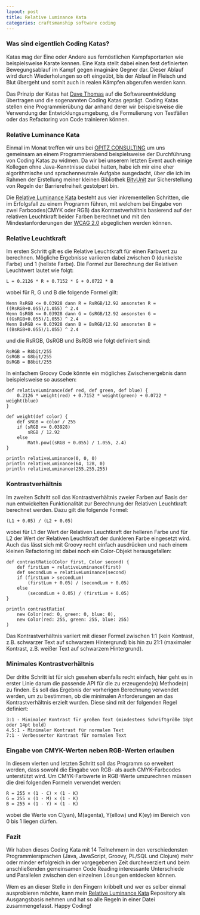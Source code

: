 ```yaml
---
layout: post
title: Relative Luminance Kata
categories: craftsmanship software coding
---
```


### Was sind eigentlich Coding Katas?

Katas mag der Eine oder Andere aus fernöstlichen Kampfsportarten wie beispielsweise Karate kennen. Eine Kata stellt dabei einen fest definierten Bewegungsablauf im Kampf gegen imaginäre Gegner dar. Dieser Ablauf wird durch Wiederholungen so oft eingeübt, bis der Ablauf in Fleisch und Blut übergeht und somit auch in realen Kämpfen abgerufen werden kann.

Das Prinzip der Katas hat [Dave Thomas](http://codekata.pragprog.com/) auf die Softwareentwicklung übertragen und die sogenannten Coding Katas geprägt. Coding Katas stellen eine Programmierübung dar anhand derer wir beispielsweise die  Verwendung der Entwicklungsumgebung, die Formulierung von Testfällen oder das Refactoring von Code trainieren können.

### Relative Luminance Kata

Einmal im Monat treffen wir uns bei [OPITZ CONSULTING](http://www.opitz-consulting.com/) um uns gemeinsam an einem Programmierabend beispielsweise der Durchführung von Coding Katas zu widmen. Da wir bei unserem letzten Event auch einige Kollegen ohne Java-Kenntnisse dabei hatten, habe ich mir eine eher algorithmische und sprachenneutrale Aufgabe ausgedacht, über die ich im Rahmen der Erstellung meiner kleinen Bibliothek [BitvUnit](http://bitvunit.codescape.de/) zur Sicherstellung von Regeln der Barrierefreiheit gestolpert bin.

Die [Relative Luminance Kata][kata] besteht aus vier inkrementellen Schritten, die im Erfolgsfall zu einem Programm führen, mit welchem bei Eingabe von zwei Farbcodes(CMYK oder RGB) das Kontrastverhältnis basierend auf der relativen Leuchtkraft beider Farben berechnet und mit den Mindestanforderungen der [WCAG 2.0][wcag] abgeglichen werden können.

### Relative Leuchtkraft

Im ersten Schritt gilt es die Relative Leuchtkraft für einen Farbwert zu berechnen. Mögliche Ergebnisse variieren dabei zwischen 0 (dunkelste Farbe) und 1 (hellste Farbe). Die Formel zur Berechnung der Relativen Leuchtwert lautet wie folgt:

    L = 0.2126 * R + 0.7152 * G + 0.0722 * B

wobei für R, G und B die folgende Formel gilt:

    Wenn RsRGB <= 0.03928 dann R = RsRGB/12.92 ansonsten R = ((RsRGB+0.055)/1.055) ^ 2.4
    Wenn GsRGB <= 0.03928 dann G = GsRGB/12.92 ansonsten G = ((GsRGB+0.055)/1.055) ^ 2.4
    Wenn BsRGB <= 0.03928 dann B = BsRGB/12.92 ansonsten B = ((BsRGB+0.055)/1.055) ^ 2.4

und die RsRGB, GsRGB und BsRGB wie folgt definiert sind:

    RsRGB = R8bit/255
    GsRGB = G8bit/255
    BsRGB = B8bit/255

In einfachem Groovy Code könnte ein mögliches Zwischenergebnis dann beispielsweise so aussehen:

    def relativeLuminance(def red, def green, def blue) {
        0.2126 * weight(red) + 0.7152 * weight(green) + 0.0722 * weight(blue)
    }

    def weight(def color) {
        def sRGB = color / 255
        if (sRGB <= 0.03928)
            sRGB / 12.92
        else
            Math.pow((sRGB + 0.055) / 1.055, 2.4)
    }

    println relativeLuminance(0, 0, 0)
    println relativeLuminance(64, 128, 0)
    println relativeLuminance(255,255,255)

### Kontrastverhältnis 

Im zweiten Schritt soll das Kontrastverhältnis zweier Farben auf Basis der nun entwickelten Funktionalität zur Berechnung der Relativen Leuchtkraft berechnet werden. Dazu gilt die folgende Formel:

    (L1 + 0.05) / (L2 + 0.05)

wobei für L1 der Wert der Relativen Leuchtkraft der helleren Farbe und für L2 der Wert der Relativen Leuchtkraft der dunkleren Farbe eingesetzt wird. Auch das lässt sich mit Groovy recht einfach ausdrücken und nach einem kleinen Refactoring ist dabei noch ein Color-Objekt herausgefallen:

    def contrastRatio(Color first, Color second) {
        def firstLum = relativeLuminance(first)
        def secondLum = relativeLuminance(second)
        if (firstLum > secondLum)
            (firstLum + 0.05) / (secondLum + 0.05)
        else
            (secondLum + 0.05) / (firstLum + 0.05)
    }

    println contrastRatio(
        new Color(red: 0, green: 0, blue: 0),
        new Color(red: 255, green: 255, blue: 255)
    )

Das Kontrastverhältnis variiert mit dieser Formel zwischen 1:1 (kein Kontrast, z.B. schwarzer Text auf schwarzem Hintergrund) bis hin zu 21:1 (maximaler Kontrast, z.B. weißer Text auf schwarzem Hintergrund).

### Minimales Kontrastverhältnis

Der dritte Schritt ist für sich gesehen ebenfalls recht einfach, hier geht es in erster Linie darum die passende API für die zu erzeugende(n) Methode(n) zu finden. Es soll das Ergebnis der vorherigen Berechnung verwendet werden, um zu bestimmen, ob die minimalen Anforderungen an das Kontrastverhältnis erzielt wurden. Diese sind mit der folgenden Regel definiert:

    3:1 - Minimaler Kontrast für großen Text (mindestens Schriftgröße 18pt oder 14pt bold)
    4.5:1 - Minimaler Kontrast für normalen Text
    7:1 - Verbesserter Kontrast für normalen Text

### Eingabe von CMYK-Werten neben RGB-Werten erlauben

In diesem vierten und letzten Schritt soll das Programm so erweitert werden, dass sowohl die Eingabe von RGB- als auch CMYK-Farbcodes unterstützt wird. Um CMYK-Farbwerte in RGB-Werte umzurechnen müssen die drei folgenden Formeln verwendet werden:

    R = 255 × (1 - C) × (1 - K)
    G = 255 × (1 - M) × (1 - K)
    B = 255 × (1 - Y) × (1 - K)

wobei die Werte von C(yan), M(agenta), Y(ellow) und K(ey) im Bereich von 0 bis 1 liegen dürfen.

### Fazit

Wir haben dieses Coding Kata mit 14 Teilnehmern in den verschiedensten Programmiersprachen (Java, JavaScript, Groovy, PL/SQL und Clojure) mehr oder minder erfolgreich in der vorgegebenen Zeit durchexerziert und beim anschließenden gemeinsamen Code Reading interessante Unterschiede und Parallelen zwischen den einzelnen Lösungen entdecken können.

Wem es an dieser Stelle in den Fingern kribbelt und wer es selber einmal ausprobieren möchte, kann mein [Relative Luminance Kata][kata] Repository als Ausgangsbasis nehmen und hat so alle Regeln in einer Datei zusammengefasst. Happy Coding!

  [kata]:https://github.com/codescape/relative-luminance-kata/
  [wcag]:http://www.w3.org/TR/2008/REC-WCAG20-20081211/
